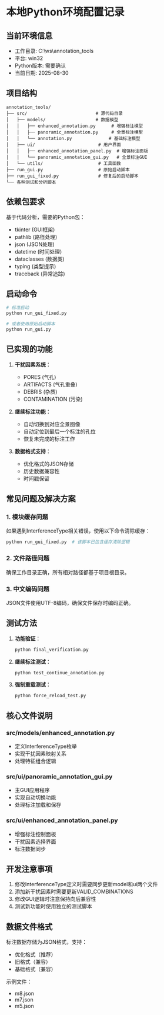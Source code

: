 # 本地Python环境配置记录

## 当前环境信息
- 工作目录: C:\ws\annotation_tools
- 平台: win32
- Python版本: 需要确认
- 当前日期: 2025-08-30

## 项目结构
```
annotation_tools/
├── src/                          # 源代码目录
│   ├── models/                   # 数据模型
│   │   ├── enhanced_annotation.py      # 增强标注模型
│   │   ├── panoramic_annotation.py     # 全景标注模型
│   │   └── annotation.py              # 基础标注模型
│   ├── ui/                        # 用户界面
│   │   ├── enhanced_annotation_panel.py  # 增强标注面板
│   │   └── panoramic_annotation_gui.py   # 全景标注GUI
│   └── utils/                     # 工具函数
├── run_gui.py                     # 原始启动脚本
├── run_gui_fixed.py               # 修复后的启动脚本
└── 各种测试和分析脚本
```

## 依赖包要求
基于代码分析，需要的Python包：
- tkinter (GUI框架)
- pathlib (路径处理)
- json (JSON处理)
- datetime (时间处理)
- dataclasses (数据类)
- typing (类型提示)
- traceback (异常追踪)

## 启动命令
```bash
# 标准启动
python run_gui_fixed.py

# 或者使用原始启动脚本
python run_gui.py
```

## 已实现的功能
1. **干扰因素系统**：
   - PORES (气孔)
   - ARTIFACTS (气孔重叠)
   - DEBRIS (杂质)
   - CONTAMINATION (污染)

2. **继续标注功能**：
   - 自动切换到对应全景图像
   - 自动定位到最后一个标注的孔位
   - 恢复未完成的标注工作

3. **数据格式支持**：
   - 优化格式的JSON存储
   - 历史数据兼容性
   - 时间戳保留

## 常见问题及解决方案

### 1. 模块缓存问题
如果遇到InterferenceType相关错误，使用以下命令清除缓存：
```bash
python run_gui_fixed.py  # 该脚本已包含缓存清除逻辑
```

### 2. 文件路径问题
确保工作目录正确，所有相对路径都基于项目根目录。

### 3. 中文编码问题
JSON文件使用UTF-8编码，确保文件保存时编码正确。

## 测试方法
1. **功能验证**：
   ```bash
   python final_verification.py
   ```

2. **继续标注测试**：
   ```bash
   python test_continue_annotation.py
   ```

3. **强制重载测试**：
   ```bash
   python force_reload_test.py
   ```

## 核心文件说明

### src/models/enhanced_annotation.py
- 定义InterferenceType枚举
- 实现干扰因素映射关系
- 处理特征组合逻辑

### src/ui/panoramic_annotation_gui.py
- 主GUI应用程序
- 实现自动切换功能
- 处理标注加载和保存

### src/ui/enhanced_annotation_panel.py
- 增强标注控制面板
- 干扰因素选择界面
- 标注数据同步

## 开发注意事项
1. 修改InterferenceType定义时需要同步更新model和ui两个文件
2. 添加新干扰因素时需要更新VALID_COMBINATIONS
3. 修改GUI逻辑时注意保持向后兼容性
4. 测试新功能时使用独立的测试脚本

## 数据文件格式
标注数据存储为JSON格式，支持：
- 优化格式（推荐）
- 旧格式（兼容）
- 基础格式（兼容）

示例文件：
- m8.json
- m7.json
- m5.json